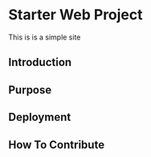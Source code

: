 # Starter Web Project

This is is a simple site

## Introduction

## Purpose

## Deployment

## How To Contribute
